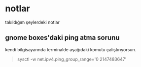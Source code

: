 # notlar
takıldığım şeylerdeki notlar

## gnome boxes'daki ping atma sorunu

kendi bilgisayarında terminalde aşağıdaki komutu çalıştırıyorsun.

> sysctl -w net.ipv4.ping_group_range='0 2147483647'
